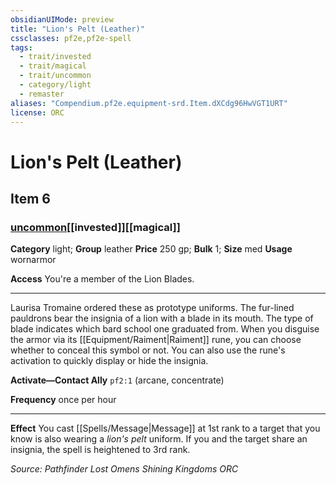 ```yaml
---
obsidianUIMode: preview
title: "Lion's Pelt (Leather)"
cssclasses: pf2e,pf2e-spell
tags:
  - trait/invested
  - trait/magical
  - trait/uncommon
  - category/light
  - remaster
aliases: "Compendium.pf2e.equipment-srd.Item.dXCdg96HwVGT1URT"
license: ORC
---
```

# Lion's Pelt (Leather)
## Item 6
### [uncommon](uncommon "Uncommon Rarity Trait")[[invested]][[magical]]

**Category** light; **Group** leather
**Price** 250 gp; 
**Bulk** 1; **Size** med
**Usage** wornarmor

**Access** You're a member of the Lion Blades.

* * *

Laurisa Tromaine ordered these as prototype uniforms. The fur-lined pauldrons bear the insignia of a lion with a blade in its mouth. The type of blade indicates which bard school one graduated from. When you disguise the armor via its [[Equipment/Raiment|Raiment]] rune, you can choose whether to conceal this symbol or not. You can also use the rune's activation to quickly display or hide the insignia.

**Activate—Contact Ally** `pf2:1` (arcane, concentrate)

**Frequency** once per hour

* * *

**Effect** You cast [[Spells/Message|Message]] at 1st rank to a target that you know is also wearing a _lion's pelt_ uniform. If you and the target share an insignia, the spell is heightened to 3rd rank.

*Source: Pathfinder Lost Omens Shining Kingdoms*
*ORC*
